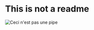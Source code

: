 # This is not a readme


![Ceci n'est pas une pipe](https://upload.wikimedia.org/wikipedia/en/b/b9/MagrittePipe.jpg)
